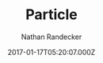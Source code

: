 ---
title: Particle
github: https://github.com/nrandecker/particle
demo: https://nrandecker.github.io/particle
author: Nathan Randecker
ssg:
  - Jekyll
cms:
  - Markdown
date: 2017-01-17T05:20:07.000Z
description: 'A simple portfolio Jekyll theme:'
draft: false
publish_date: '2017-01-17T05:20:07Z'
update_date: '2021-09-20T22:20:59Z'
github_star: 934
github_fork: 1058
---